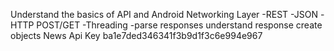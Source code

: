 
Understand the basics of API and Android Networking Layer
-REST
-JSON
-HTTP POST/GET
-Threading
-parse responses
understand response
create objects
News Api Key ba1e7ded346341f3b9d1f3c6e994e967



